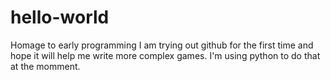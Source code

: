 # hello-world
Homage to early programming
I am trying out github for the first time and hope it will help me write more complex games. I'm using python to do that at the momment.
